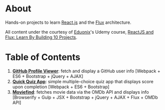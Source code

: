 # About

Hands-on projects to learn [React.js](https://facebook.github.io/react/) and the [Flux](https://facebook.github.io/flux/docs/overview.html) architecture.

All content under the courtesy of [Eduonix](https://www.eduonix.com/)'s Udemy course, [ReactJS and Flux: Learn By Building 10 Projects](https://www.udemy.com/reactjs-and-flux-learn-by-building-10-projects/).

# Table of Contents

1. [**GitHub Profile Viewer**](https://github.com/eddowh/react-github-profile-viewer/tree/master): fetch and display a GitHub user info [Webpack + ES6 + Bootstrap + jQuery + AJAX]
2. [**Quick Quiz App**](https://github.com/eddowh/react-quick-quiz-app/tree/master): simple multiple-choice quiz app that displays score upon completion [Webpack + ES6 + Bootstrap]
3. [**Moviefind**](https://github.com/eddowh/react-moviefind/tree/master): fetches movie data via the OMDb API and displays info [Browserify + Gulp + JSX + Bootstrap + jQuery + AJAX + Flux + OMDb API]
